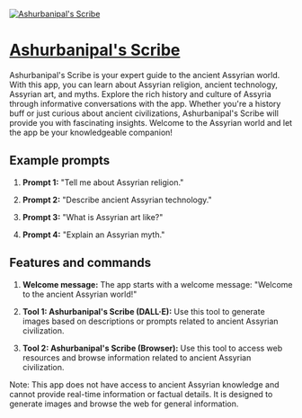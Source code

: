 [![Ashurbanipal's Scribe](https://files.oaiusercontent.com/file-WHMa3H845DDfQxX1gp8CkOiP?se=2123-10-16T21%3A18%3A59Z&sp=r&sv=2021-08-06&sr=b&rscc=max-age%3D31536000%2C%20immutable&rscd=attachment%3B%20filename%3D69f4d9f1-0f17-4d03-8694-21b07b468a2f.png&sig=SzbuyzZzHOxYFkVb8NDtwN9MPOniWtNhEnA5i5up1tM%3D)](https://chat.openai.com/g/g-t8cKhNNzh-ashurbanipal-s-scribe)

# [Ashurbanipal's Scribe](https://chat.openai.com/g/g-t8cKhNNzh-ashurbanipal-s-scribe)

Ashurbanipal's Scribe is your expert guide to the ancient Assyrian world. With this app, you can learn about Assyrian religion, ancient technology, Assyrian art, and myths. Explore the rich history and culture of Assyria through informative conversations with the app. Whether you're a history buff or just curious about ancient civilizations, Ashurbanipal's Scribe will provide you with fascinating insights. Welcome to the Assyrian world and let the app be your knowledgeable companion!

## Example prompts

1. **Prompt 1:** "Tell me about Assyrian religion."

2. **Prompt 2:** "Describe ancient Assyrian technology."

3. **Prompt 3:** "What is Assyrian art like?"

4. **Prompt 4:** "Explain an Assyrian myth."

## Features and commands

1. **Welcome message:** The app starts with a welcome message: "Welcome to the ancient Assyrian world!"

2. **Tool 1: Ashurbanipal's Scribe (DALL·E):** Use this tool to generate images based on descriptions or prompts related to ancient Assyrian civilization.

3. **Tool 2: Ashurbanipal's Scribe (Browser):** Use this tool to access web resources and browse information related to ancient Assyrian civilization.

Note: This app does not have access to ancient Assyrian knowledge and cannot provide real-time information or factual details. It is designed to generate images and browse the web for general information.